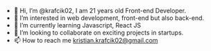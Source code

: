 - 👋 Hi, I’m @krafcik02, I am 21 years old Front-end Developer.
- 👀 I’m interested in web development, front-end but also back-end.
- 🌱 I’m currently learning Javascript, React JS
- 💞️ I’m looking to collaborate on exciting projects in startups. 
- 📫 How to reach me kristian.krafcik02@gmail.com

<!---
krafcik02/krafcik02 is a ✨ special ✨ repository because its `README.md` (this file) appears on your GitHub profile.
You can click the Preview link to take a look at your changes.
--->
